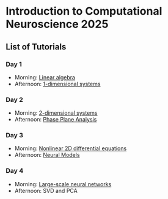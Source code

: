 # Introduction to Computational Neuroscience 2025


## List of Tutorials


### Day 1

- Morning: [Linear algebra](https://colab.research.google.com/drive/1KLJWe_FEasle5r4mzLZ6YENPOad5wD88?usp=sharing)
- Afternoon: [1-dimensional systems](https://colab.research.google.com/drive/1RkwTCausDIwKtazuW4MoJvCAoNCHO6B-)

### Day 2

- Morning: [2-dimensional systems](https://colab.research.google.com/drive/1P1gP1ZgIrpHi-OFOLPVvgn84_ph0Ai0Q?usp=sharing)
- Afternoon: [Phase Plane Analysis](https://drive.google.com/file/d/1CP3UiUfmyd2npNQO7qzwYo8t0-2UJfvW/view?usp=sharing)


### Day 3

- Morning:  [Nonlinear 2D differential equations](https://colab.research.google.com/drive/1LZ-oCGw7xN27XzTHM6MRoamwH6JgYLXK?usp=sharing)
- Afternoon: [Neural Models](https://drive.google.com/file/d/1V7NQ0xtDpQ4HnGiaUUgrLsGiKO9_s_xL/view?usp=sharing)


### Day 4

- Morning: [Large-scale neural networks](https://colab.research.google.com/drive/1Fcbzx2CTJsM2UAe4bsExjsiTAbtHdm84?usp=sharing)
- Afternoon: SVD and PCA

